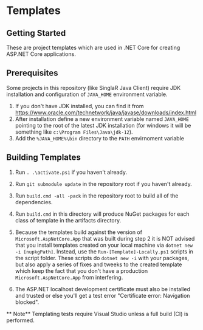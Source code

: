 # Templates

## Getting Started
These are project templates which are used in .NET Core for creating ASP.NET Core applications.

## Prerequisites
Some projects in this repository (like SinglaR Java Client) require JDK installation and configuration of `JAVA_HOME` environment variable.
1. If you don't have JDK installed, you can find it from https://www.oracle.com/technetwork/java/javase/downloads/index.html
1. After installation define a new environment variable named `JAVA_HOME` pointing to the root of the latest JDK installation (for windows it will be something like `c:\Program Files\Java\jdk-12`).
1. Add the `%JAVA_HOME%\bin` directory to the `PATH` envirnoment variable

## Building Templates
1. Run `. .\activate.ps1` if you haven't already.

1. Run `git submodule update` in the repository root if you haven't already.
1. Run `build.cmd -all -pack` in the repository root to build all of the dependencies.
1. Run `build.cmd` in this directory will produce NuGet packages for each class of template in the artifacts directory.
1. Because the templates build against the version of `Microsoft.AspNetCore.App` that was built during step 2 it is NOT advised that you install templates created on your local machine via `dotnet new -i [nupkgPath]`. Instead, use the `Run-[Template]-Locally.ps1` scripts in the script folder. These scripts do `dotnet new -i` with your packages, but also apply a series of fixes and tweeks to the created template which keep the fact that you don't have a production `Microsoft.AspNetCore.App` from interfering.
1. The ASP.NET localhost development certificate must also be installed and trusted or else you'll get a test error "Certificate error: Navigation blocked".

** Note** Templating tests require Visual Studio unless a full build (CI) is performed.
